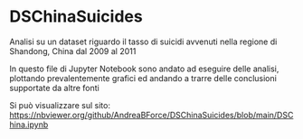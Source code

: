 # DSChinaSuicides
Analisi su un dataset riguardo il tasso di suicidi avvenuti nella regione di Shandong, China dal 2009 al 2011

In questo file di Jupyter Notebook sono andato ad eseguire delle analisi, plottando prevalentemente grafici ed andando a trarre delle conclusioni supportate da altre fonti

Si può visualizzare sul sito: https://nbviewer.org/github/AndreaBForce/DSChinaSuicides/blob/main/DSChina.ipynb

